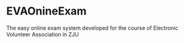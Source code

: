 # EVAOnineExam
The easy online exam system developed for the course of Electronic Volunteer Association in ZJU

